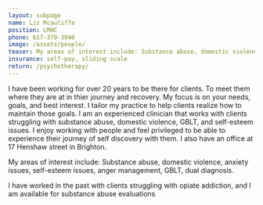 ```yaml
---
layout: subpage
name: Liz Mcauliffe
position: LMHC
phone: 617-379-3940
image: /assets/people/
teaser: My areas of interest include: Substance abuse, domestic violence, anxiety issues, self-esteem issues, anger management, GBLT, dual diagnosis. 
insurance: self-pay, sliding scale
return: /psychotherapy/
---
```


I have been working for over 20 years to be there for clients. To meet them where they are at in thier journey and recovery. My focus is on your needs, goals, and best interest. I tailor my practice to help clients realize how to maintain those goals. I am an experienced clinician that works with clients struggling with substance abuse, domestic violence, GBLT, and self-esteem issues. I enjoy working with people and feel privileged to be able to experience their journey of self discovery with them. I also have an office at 17 Henshaw street in Brighton.

My areas of interest include: Substance abuse, domestic violence, anxiety issues, self-esteem issues, anger management, GBLT, dual diagnosis. 

I have worked in the past with clients struggling with opiate addiction, and I am available for substance abuse evaluations
